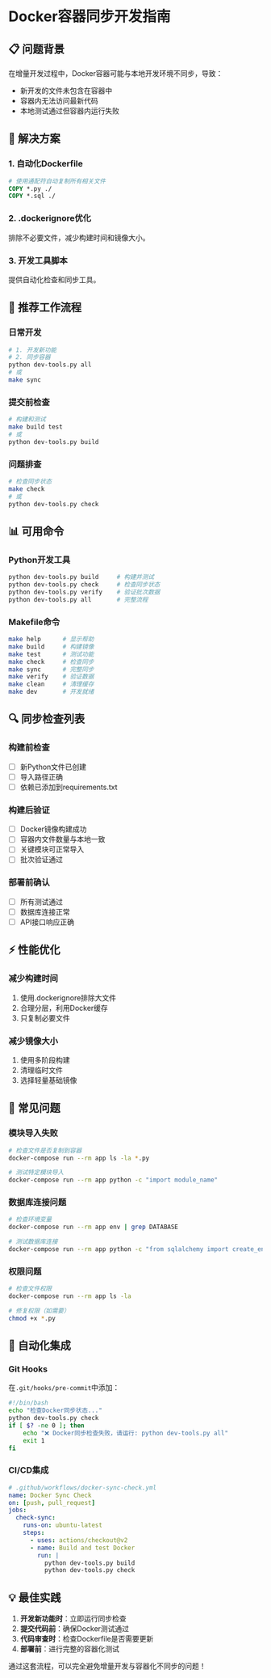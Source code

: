 # Docker容器同步开发指南

## 📋 问题背景

在增量开发过程中，Docker容器可能与本地开发环境不同步，导致：
- 新开发的文件未包含在容器中
- 容器内无法访问最新代码
- 本地测试通过但容器内运行失败

## 🔧 解决方案

### **1. 自动化Dockerfile**
```dockerfile
# 使用通配符自动复制所有相关文件
COPY *.py ./
COPY *.sql ./
```

### **2. .dockerignore优化**
排除不必要文件，减少构建时间和镜像大小。

### **3. 开发工具脚本**
提供自动化检查和同步工具。

## 🚀 推荐工作流程

### **日常开发**
```bash
# 1. 开发新功能
# 2. 同步容器
python dev-tools.py all
# 或
make sync
```

### **提交前检查**
```bash
# 构建和测试
make build test
# 或
python dev-tools.py build
```

### **问题排查**
```bash
# 检查同步状态
make check
# 或  
python dev-tools.py check
```

## 📊 可用命令

### **Python开发工具**
```bash
python dev-tools.py build     # 构建并测试
python dev-tools.py check     # 检查同步状态
python dev-tools.py verify    # 验证批次数据
python dev-tools.py all       # 完整流程
```

### **Makefile命令**
```bash
make help      # 显示帮助
make build     # 构建镜像
make test      # 测试功能
make check     # 检查同步
make sync      # 完整同步
make verify    # 验证数据
make clean     # 清理缓存
make dev       # 开发就绪
```

## 🔍 同步检查列表

### **构建前检查**
- [ ] 新Python文件已创建
- [ ] 导入路径正确
- [ ] 依赖已添加到requirements.txt

### **构建后验证**
- [ ] Docker镜像构建成功
- [ ] 容器内文件数量与本地一致
- [ ] 关键模块可正常导入
- [ ] 批次验证通过

### **部署前确认**
- [ ] 所有测试通过
- [ ] 数据库连接正常
- [ ] API接口响应正确

## ⚡ 性能优化

### **减少构建时间**
1. 使用.dockerignore排除大文件
2. 合理分层，利用Docker缓存
3. 只复制必要文件

### **减少镜像大小**
1. 使用多阶段构建
2. 清理临时文件
3. 选择轻量基础镜像

## 🐛 常见问题

### **模块导入失败**
```bash
# 检查文件是否复制到容器
docker-compose run --rm app ls -la *.py

# 测试特定模块导入
docker-compose run --rm app python -c "import module_name"
```

### **数据库连接问题**
```bash
# 检查环境变量
docker-compose run --rm app env | grep DATABASE

# 测试数据库连接
docker-compose run --rm app python -c "from sqlalchemy import create_engine; print('DB连接正常')"
```

### **权限问题**
```bash
# 检查文件权限
docker-compose run --rm app ls -la

# 修复权限（如需要）
chmod +x *.py
```

## 🔄 自动化集成

### **Git Hooks**
在`.git/hooks/pre-commit`中添加：
```bash
#!/bin/bash
echo "检查Docker同步状态..."
python dev-tools.py check
if [ $? -ne 0 ]; then
    echo "❌ Docker同步检查失败，请运行: python dev-tools.py all"
    exit 1
fi
```

### **CI/CD集成**
```yaml
# .github/workflows/docker-sync-check.yml
name: Docker Sync Check
on: [push, pull_request]
jobs:
  check-sync:
    runs-on: ubuntu-latest
    steps:
      - uses: actions/checkout@v2
      - name: Build and test Docker
        run: |
          python dev-tools.py build
          python dev-tools.py check
```

## 💡 最佳实践

1. **开发新功能时**：立即运行同步检查
2. **提交代码前**：确保Docker测试通过  
3. **代码审查时**：检查Dockerfile是否需要更新
4. **部署前**：进行完整的容器化测试

通过这套流程，可以完全避免增量开发与容器化不同步的问题！